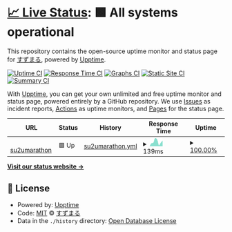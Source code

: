 # [📈 Live Status](https://su2umaru.github.io/upptime): <!--live status--> **🟩 All systems operational**

This repository contains the open-source uptime monitor and status page for [すずまる](https://su2umaru.github.io/upptime), powered by [Upptime](https://github.com/upptime/upptime).

[![Uptime CI](https://github.com/su2umaru/upptime/workflows/Uptime%20CI/badge.svg)](https://github.com/su2umaru/upptime/actions?query=workflow%3A%22Uptime+CI%22)
[![Response Time CI](https://github.com/su2umaru/upptime/workflows/Response%20Time%20CI/badge.svg)](https://github.com/su2umaru/upptime/actions?query=workflow%3A%22Response+Time+CI%22)
[![Graphs CI](https://github.com/su2umaru/upptime/workflows/Graphs%20CI/badge.svg)](https://github.com/su2umaru/upptime/actions?query=workflow%3A%22Graphs+CI%22)
[![Static Site CI](https://github.com/su2umaru/upptime/workflows/Static%20Site%20CI/badge.svg)](https://github.com/su2umaru/upptime/actions?query=workflow%3A%22Static+Site+CI%22)
[![Summary CI](https://github.com/su2umaru/upptime/workflows/Summary%20CI/badge.svg)](https://github.com/su2umaru/upptime/actions?query=workflow%3A%22Summary+CI%22)

With [Upptime](https://upptime.js.org), you can get your own unlimited and free uptime monitor and status page, powered entirely by a GitHub repository. We use [Issues](https://github.com/su2umaru/upptime/issues) as incident reports, [Actions](https://github.com/su2umaru/upptime/actions) as uptime monitors, and [Pages](https://su2umaru.github.io/upptime) for the status page.

<!--start: status pages-->
<!-- This summary is generated by Upptime (https://github.com/upptime/upptime) -->
<!-- Do not edit this manually, your changes will be overwritten -->
<!-- prettier-ignore -->
| URL | Status | History | Response Time | Uptime |
| --- | ------ | ------- | ------------- | ------ |
| <img alt="" src="https://favicons.githubusercontent.com/su2umarathon.netlify.app" height="13"> [su2umarathon](https://su2umarathon.netlify.app/) | 🟩 Up | [su2umarathon.yml](https://github.com/su2umaru/upptime/commits/HEAD/history/su2umarathon.yml) | <details><summary><img alt="Response time graph" src="./graphs/su2umarathon/response-time-week.png" height="20"> 139ms</summary><br><a href="https://su2umaru.github.io/upptime/history/su2umarathon"><img alt="Response time 304" src="https://img.shields.io/endpoint?url=https%3A%2F%2Fraw.githubusercontent.com%2Fsu2umaru%2Fupptime%2FHEAD%2Fapi%2Fsu2umarathon%2Fresponse-time.json"></a><br><a href="https://su2umaru.github.io/upptime/history/su2umarathon"><img alt="24-hour response time 154" src="https://img.shields.io/endpoint?url=https%3A%2F%2Fraw.githubusercontent.com%2Fsu2umaru%2Fupptime%2FHEAD%2Fapi%2Fsu2umarathon%2Fresponse-time-day.json"></a><br><a href="https://su2umaru.github.io/upptime/history/su2umarathon"><img alt="7-day response time 139" src="https://img.shields.io/endpoint?url=https%3A%2F%2Fraw.githubusercontent.com%2Fsu2umaru%2Fupptime%2FHEAD%2Fapi%2Fsu2umarathon%2Fresponse-time-week.json"></a><br><a href="https://su2umaru.github.io/upptime/history/su2umarathon"><img alt="30-day response time 352" src="https://img.shields.io/endpoint?url=https%3A%2F%2Fraw.githubusercontent.com%2Fsu2umaru%2Fupptime%2FHEAD%2Fapi%2Fsu2umarathon%2Fresponse-time-month.json"></a><br><a href="https://su2umaru.github.io/upptime/history/su2umarathon"><img alt="1-year response time 310" src="https://img.shields.io/endpoint?url=https%3A%2F%2Fraw.githubusercontent.com%2Fsu2umaru%2Fupptime%2FHEAD%2Fapi%2Fsu2umarathon%2Fresponse-time-year.json"></a></details> | <details><summary><a href="https://su2umaru.github.io/upptime/history/su2umarathon">100.00%</a></summary><a href="https://su2umaru.github.io/upptime/history/su2umarathon"><img alt="All-time uptime 99.98%" src="https://img.shields.io/endpoint?url=https%3A%2F%2Fraw.githubusercontent.com%2Fsu2umaru%2Fupptime%2FHEAD%2Fapi%2Fsu2umarathon%2Fuptime.json"></a><br><a href="https://su2umaru.github.io/upptime/history/su2umarathon"><img alt="24-hour uptime 100.00%" src="https://img.shields.io/endpoint?url=https%3A%2F%2Fraw.githubusercontent.com%2Fsu2umaru%2Fupptime%2FHEAD%2Fapi%2Fsu2umarathon%2Fuptime-day.json"></a><br><a href="https://su2umaru.github.io/upptime/history/su2umarathon"><img alt="7-day uptime 100.00%" src="https://img.shields.io/endpoint?url=https%3A%2F%2Fraw.githubusercontent.com%2Fsu2umaru%2Fupptime%2FHEAD%2Fapi%2Fsu2umarathon%2Fuptime-week.json"></a><br><a href="https://su2umaru.github.io/upptime/history/su2umarathon"><img alt="30-day uptime 100.00%" src="https://img.shields.io/endpoint?url=https%3A%2F%2Fraw.githubusercontent.com%2Fsu2umaru%2Fupptime%2FHEAD%2Fapi%2Fsu2umarathon%2Fuptime-month.json"></a><br><a href="https://su2umaru.github.io/upptime/history/su2umarathon"><img alt="1-year uptime 99.99%" src="https://img.shields.io/endpoint?url=https%3A%2F%2Fraw.githubusercontent.com%2Fsu2umaru%2Fupptime%2FHEAD%2Fapi%2Fsu2umarathon%2Fuptime-year.json"></a></details>

<!--end: status pages-->

[**Visit our status website →**](https://su2umaru.github.io/upptime)

## 📄 License

- Powered by: [Upptime](https://github.com/upptime/upptime)
- Code: [MIT](./LICENSE) © [すずまる](https://su2umaru.github.io/upptime)
- Data in the `./history` directory: [Open Database License](https://opendatacommons.org/licenses/odbl/1-0/)
